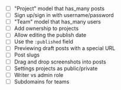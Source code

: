 - [ ] "Project" model that has_many posts
- [ ] Sign up/sign in with username/password
- [ ] "Team" model that has_many users
- [ ] Add ownership to projects
- [ ] Allow editing the publish date
- [ ] Use the `:published` field
- [ ] Previewing draft posts with a special URL
- [ ] Post slugs
- [ ] Drag and drop screenshots into posts
- [ ] Settings projects as public/private
- [ ] Writer vs admin role
- [ ] Subdomains for teams
